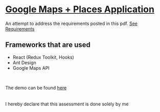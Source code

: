 # [Google Maps + Places Application](https://mighty-beyond-62116.herokuapp.com/)

An attempt to address the requirements posted in this pdf.
[See Requirements](https://drive.google.com/file/d/1IHSvdmg4vjMNcpm_Uu86Rp4MX2ZOmx9u/view?usp=sharing)

## Frameworks that are used

- React (Redux Toolkit, Hooks)
- Ant Design
- Google Maps API

&nbsp;

The demo can be found [here](https://mighty-beyond-62116.herokuapp.com/)
\
&nbsp;
\
\
I hereby declare that this assessment is done solely by me
